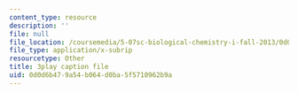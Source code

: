 ```yaml
---
content_type: resource
description: ''
file: null
file_location: /coursemedia/5-07sc-biological-chemistry-i-fall-2013/0d0d6b479a54b064d0ba5f5710962b9a_qmqiF0YJ4LM.srt
file_type: application/x-subrip
resourcetype: Other
title: 3play caption file
uid: 0d0d6b47-9a54-b064-d0ba-5f5710962b9a
---
```

